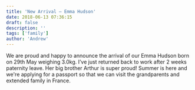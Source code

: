 ```yaml
---
title: 'New Arrival – Emma Hudson'
date: 2018-06-13 07:36:15
draft: false
description: ''
tags: ['family']
author: 'Andrew'
---
```


We are proud and happy to announce the arrival of our Emma Hudson born on 29th May weighing 3.0kg. I’ve just returned back to work after 2 weeks paternity leave. Her big brother Arthur is super proud! Summer is here and we're applying for a passport so that we can visit the grandparents and extended family in France.
